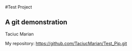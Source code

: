 
#Test Project
## A git demonstration

Taciuc Marian


My repository: https://github.com/TaciucMarian/Test_Pip.git